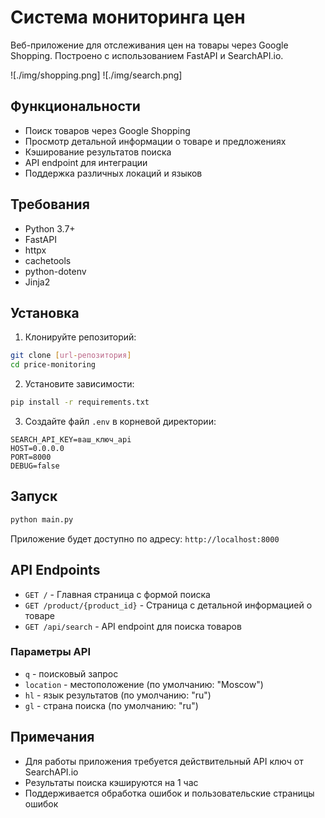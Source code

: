 # Система мониторинга цен

Веб-приложение для отслеживания цен на товары через Google Shopping. Построено с использованием FastAPI и SearchAPI.io.

![./img/shopping.png]
![./img/search.png]

## Функциональности

- Поиск товаров через Google Shopping
- Просмотр детальной информации о товаре и предложениях
- Кэширование результатов поиска
- API endpoint для интеграции
- Поддержка различных локаций и языков

## Требования

- Python 3.7+
- FastAPI
- httpx
- cachetools
- python-dotenv
- Jinja2

## Установка

1. Клонируйте репозиторий:

```bash
git clone [url-репозитория]
cd price-monitoring
```

2. Установите зависимости:

```bash
pip install -r requirements.txt
```

3. Создайте файл `.env` в корневой директории:

```env
SEARCH_API_KEY=ваш_ключ_api
HOST=0.0.0.0
PORT=8000
DEBUG=false
```

## Запуск

```bash
python main.py
```

Приложение будет доступно по адресу: `http://localhost:8000`

## API Endpoints

- `GET /` - Главная страница с формой поиска
- `GET /product/{product_id}` - Страница с детальной информацией о товаре
- `GET /api/search` - API endpoint для поиска товаров

### Параметры API

- `q` - поисковый запрос
- `location` - местоположение (по умолчанию: "Moscow")
- `hl` - язык результатов (по умолчанию: "ru")
- `gl` - страна поиска (по умолчанию: "ru")

## Примечания

- Для работы приложения требуется действительный API ключ от SearchAPI.io
- Результаты поиска кэшируются на 1 час
- Поддерживается обработка ошибок и пользовательские страницы ошибок
